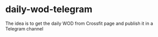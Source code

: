 # daily-wod-telegram
The idea is to get the daily WOD from Crossfit page and publish it in a Telegram channel
